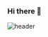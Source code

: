 ### Hi there 👋
![header](https://capsule-render.vercel.app/api?type=wave&color=F37155&height=250&section=header&text=Shim%20BoKyung&fontSize=90) 

